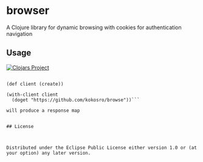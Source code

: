 # browser

A Clojure library for dynamic browsing with cookies for authentication navigation
## Usage

[![Clojars Project](http://clojars.org/org.clojars.kokos/browser/latest-version.svg)](http://clojars.org/org.clojars.kokos/browser)

```(use 'browser.core)

(def client (create))

(with-client client
  (doget "https://github.com/kokosro/browse"))```

will produce a response map


## License



Distributed under the Eclipse Public License either version 1.0 or (at
your option) any later version.
